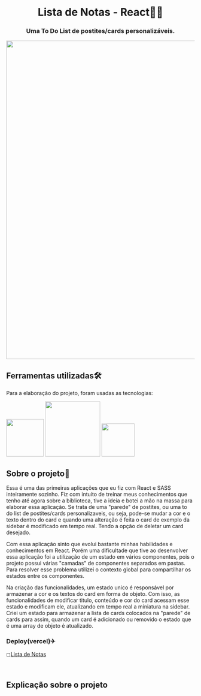 <div> 
  <h1 align="center">Lista de Notas - React👨‍💻</h1> 
</div>

<div>
  <h3 align="center">Uma To Do List de postites/cards personalizáveis.</h3>
</div>

<div align='center'>
	<img src= "https://github.com/WillianOL/List-of-notes/assets/112639055/13d1aba0-626a-466d-bcbc-8341f595ed83" width='850px'>
</div>


## Ferramentas utilizadas🛠️

<div>
	<p>Para a elaboração do projeto, foram usadas as tecnologias:</p>
  <div>
    <img src= "https://img.shields.io/badge/React-20232A?style=for-the-badge&logo=react&logoColor=61DAFB" width='100px'>
    <img src= "https://img.shields.io/badge/JavaScript-323330?style=for-the-badge&logo=javascript&logoColor=F7DF1E" width='147px'>
    <img src= "https://img.shields.io/badge/Sass-CC6699?style=for-the-badge&logo=sass&logoColor=white" width='88px'>
  </div>
</div>



<div>
	<h2>Sobre o projeto📃</h2>
	<p>Essa é uma das primeiras aplicações que eu fiz com React e SASS inteiramente sozinho. Fiz com intuito de treinar meus conhecimentos que tenho até agora sobre a biblioteca, tive a ideia e botei a mão na massa para elaborar essa aplicação. Se trata de uma "parede" de postites, ou uma to do list de postites/cards personalizaveis, ou seja, pode-se mudar a cor e o texto dentro do card e quando uma alteração é feita o card de exemplo da sidebar é modificado em tempo real. Tendo a opção de deletar um card desejado.</p>
	<p>Com essa aplicação sinto que evolui bastante minhas habilidades e conhecimentos em React. Porém uma dificultade que tive ao desenvolver essa aplicação foi a utilização de um estado em vários componentes, pois o projeto possui várias "camadas" de componentes separados em pastas. Para resolver esse problema utilizei o contexto global para compartilhar os estados entre os componentes.</p>
	<p>Na criação das funcionalidades, um estado unico é responsável por armazenar a cor e os textos do card em forma de objeto. Com isso, as funcionalidades de modificar titulo, conteúdo e cor do card acessam esse estado e modificam ele, atualizando em tempo real a miniatura na sidebar. Criei um estado para armazenar a lista de cards colocados na "parede" de cards para assim, quando um card é adicionado ou removido o estado que é uma array de objeto é atualizado.</p>
</div>
 
### Deploy(vercel)✈

◻<a href="https://list-of-notes.vercel.app/">Lista de Notas</a>

&nbsp;
&nbsp;

## Explicação sobre o projeto













































